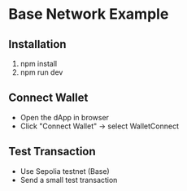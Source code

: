 # Base Network Example

## Installation
1. npm install
2. npm run dev

## Connect Wallet
- Open the dApp in browser
- Click "Connect Wallet" → select WalletConnect

## Test Transaction
- Use Sepolia testnet (Base)
- Send a small test transaction
